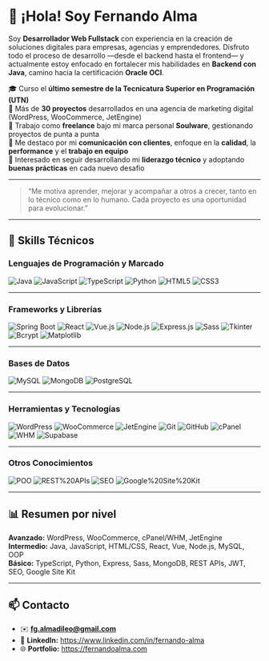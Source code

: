 # 👋 ¡Hola! Soy Fernando Alma  

Soy **Desarrollador Web Fullstack** con experiencia en la creación de soluciones digitales para empresas, agencias y emprendedores. Disfruto todo el proceso de desarrollo —desde el backend hasta el frontend— y actualmente estoy enfocado en fortalecer mis habilidades en **Backend con Java**, camino hacia la certificación **Oracle OCI**.  

🎓 Curso el **último semestre de la Tecnicatura Superior en Programación (UTN)**  
💼 Más de **30 proyectos** desarrollados en una agencia de marketing digital (WordPress, WooCommerce, JetEngine)  
🚀 Trabajo como **freelance** bajo mi marca personal **Soulware**, gestionando proyectos de punta a punta  
💬 Me destaco por mi **comunicación con clientes**, enfoque en la **calidad**, la **performance** y el **trabajo en equipo**  
🧭 Interesado en seguir desarrollando mi **liderazgo técnico** y adoptando **buenas prácticas** en cada nuevo desafío  

---

> “Me motiva aprender, mejorar y acompañar a otros a crecer, tanto en lo técnico como en lo humano. Cada proyecto es una oportunidad para evolucionar.”


---


## 🧰 Skills Técnicos  

### Lenguajes de Programación y Marcado  
![Java](https://img.shields.io/badge/Java-%23ED8B00?style=for-the-badge&logo=openjdk&logoColor=white) ![JavaScript](https://img.shields.io/badge/JavaScript-%23F7DF1E?style=for-the-badge&logo=javascript&logoColor=black) ![TypeScript](https://img.shields.io/badge/TypeScript-%233178C6?style=for-the-badge&logo=typescript&logoColor=white) ![Python](https://img.shields.io/badge/Python-%233776AB?style=for-the-badge&logo=python&logoColor=white) ![HTML5](https://img.shields.io/badge/HTML5-%23E34F26?style=for-the-badge&logo=html5&logoColor=white) ![CSS3](https://img.shields.io/badge/CSS3-%231572B6?style=for-the-badge&logo=css3&logoColor=white)  

---

### Frameworks y Librerías  
![Spring Boot](https://img.shields.io/badge/Spring%20Boot-%236DB33F?style=for-the-badge&logo=springboot&logoColor=white) ![React](https://img.shields.io/badge/React-%2320232A?style=for-the-badge&logo=react&logoColor=61DAFB) ![Vue.js](https://img.shields.io/badge/Vue.js-%2335495E?style=for-the-badge&logo=vuedotjs&logoColor=4FC08D) ![Node.js](https://img.shields.io/badge/Node.js-%233C873A?style=for-the-badge&logo=node.js&logoColor=white) ![Express.js](https://img.shields.io/badge/Express.js-%23000000?style=for-the-badge&logo=express&logoColor=white) ![Sass](https://img.shields.io/badge/Sass-%23CC6699?style=for-the-badge&logo=sass&logoColor=white) ![Tkinter](https://img.shields.io/badge/Tkinter-%233776AB?style=for-the-badge&logo=python&logoColor=white) ![Bcrypt](https://img.shields.io/badge/Bcrypt-%23007396?style=for-the-badge) ![Matplotlib](https://img.shields.io/badge/Matplotlib-%23007ACC?style=for-the-badge&logo=python&logoColor=white)  

---

### Bases de Datos  
![MySQL](https://img.shields.io/badge/MySQL-%2300f?style=for-the-badge&logo=mysql&logoColor=white) ![MongoDB](https://img.shields.io/badge/MongoDB-%2347A248?style=for-the-badge&logo=mongodb&logoColor=white) ![PostgreSQL](https://img.shields.io/badge/PostgreSQL-%23336791?style=for-the-badge&logo=postgresql&logoColor=white)  

---

### Herramientas y Tecnologías  
![WordPress](https://img.shields.io/badge/WordPress-%2321759B?style=for-the-badge&logo=wordpress&logoColor=white) ![WooCommerce](https://img.shields.io/badge/WooCommerce-%2396588A?style=for-the-badge&logo=woocommerce&logoColor=white) ![JetEngine](https://img.shields.io/badge/JetEngine-%236C63FF?style=for-the-badge&logoColor=white) ![Git](https://img.shields.io/badge/Git-%23F05032?style=for-the-badge&logo=git&logoColor=white) ![GitHub](https://img.shields.io/badge/GitHub-%23181717?style=for-the-badge&logo=github&logoColor=white) ![cPanel](https://img.shields.io/badge/cPanel-%23FF6C2C?style=for-the-badge&logo=cpanel&logoColor=white) ![WHM](https://img.shields.io/badge/WHM-%23FF6C2C?style=for-the-badge&logoColor=white) ![Supabase](https://img.shields.io/badge/Supabase-%233FCF8E?style=for-the-badge&logo=supabase&logoColor=white)  

---

### Otros Conocimientos  
![POO](https://img.shields.io/badge/POO/OOP-%23007396?style=for-the-badge) ![REST%20APIs](https://img.shields.io/badge/REST%20APIs-%23007396?style=for-the-badge) ![SEO](https://img.shields.io/badge/SEO%20Básico-%234285F4?style=for-the-badge&logo=google&logoColor=white) ![Google%20Site%20Kit](https://img.shields.io/badge/Google%20Site%20Kit-%234285F4?style=for-the-badge&logo=google&logoColor=white)  


---

## 📊 Resumen por nivel
**Avanzado:** WordPress, WooCommerce, cPanel/WHM, JetEngine  
**Intermedio:** Java, JavaScript, HTML/CSS, React, Vue, Node.js, MySQL, OOP  
**Básico:** TypeScript, Python, Express, Sass, MongoDB, REST APIs, JWT, SEO, Google Site Kit


---

## 📫 Contacto
- ✉️ **fg.almadileo@gmail.com**
- 🔗 **LinkedIn:** https://www.linkedin.com/in/fernando-alma
- 🌐 **Portfolio:** https://fernandoalma.com
